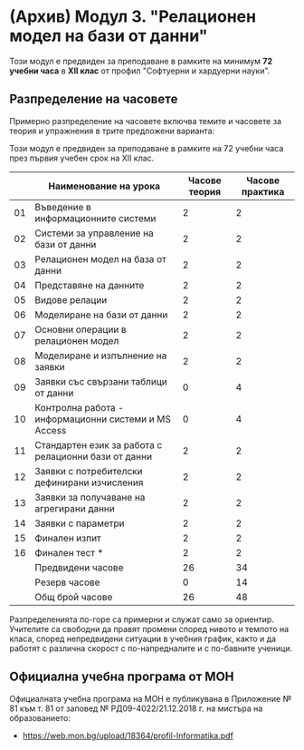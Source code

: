 # (Архив) Модул 3. "Релационен модел на бази от данни"

Този модул е предвиден за преподаване в рамките на минимум **72 учебни часа** в **XII клас** от профил "Софтуерни и хардуерни науки".

## Разпределение на часовете

Примерно разпределение на часовете включва темите и часовете за теория и упражнения в трите предложени варианта:

Този модул е предвиден за преподаване в рамките на 72 учебни часа през първия учебен срок на XII клас.

|    | Наименование на урока                                    | Часове теория | Часове практика |
|----|----------------------------------------------------------|---------------|-----------------|
| 01 | Въведение в информационните системи                      |       2       |        2        |
| 02 | Системи за управление на бази от данни                   |       2       |        2        |
| 03 | Релационен модел на база от данни                        |       2       |        2        |
| 04 | Представяне на данните                                   |       2       |        2        |
| 05 | Видове релации                                           |       2       |        2        |
| 06 | Моделиране на бази от данни                              |       2       |        2        |
| 07 | Основни операции в релационен модел                      |       2       |        2        |
| 08 | Моделиране и изпълнение на заявки                        |       2       |        2        |
| 09 | Заявки със свързани таблици от данни                     |       0       |        4        |
| 10 | Контролна работа - информационни системи и MS Access     |       0       |        4        |
| 11 | Стандартен език за работа с релационни бази от данни     |       2       |        2        |
| 12 | Заявки с потребителски дефинирани изчисления             |       2       |        2        |
| 13 | Заявки за получаване на агрегирани данни                 |       2       |        2        |
| 14 | Заявки с параметри                                       |       2       |        2        |
| 15 | Финален изпит                                            |       2       |        2        |
| 16 | Финален тест *                                           |       2       |        2        |
|    | Предвидени часове                                        |       26      |        34       |
|    | Резерв часове                                            |       0       |        14       |
|    | Общ брой часове                                          |       26      |        48       |

Разпределенията по-горе са примерни и служат само за ориентир. Учителите са свободни да правят промени според нивото и темпото на класа, според непредвидени ситуации в учебния график, както и да работят с различна скорост с по-напредналите и с по-бавните ученици.

## Официална учебна програма от МОН

Официалната учебна програма на МОН е публикувана в Приложение № 81 към т. 81 от заповед № РД09-4022/21.12.2018 г. на мистъра на образованието:
  - https://web.mon.bg/upload/18364/profil-Informatika.pdf
